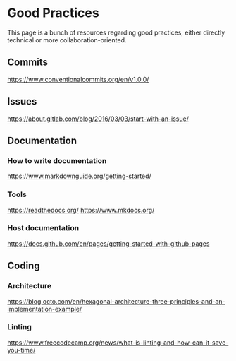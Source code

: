 # Good Practices

This page is a bunch of resources regarding good practices, either
directly technical or more collaboration-oriented.

## Commits

<https://www.conventionalcommits.org/en/v1.0.0/>

## Issues

<https://about.gitlab.com/blog/2016/03/03/start-with-an-issue/>

## Documentation

### How to write documentation

<https://www.markdownguide.org/getting-started/>

### Tools

<https://readthedocs.org/>
<https://www.mkdocs.org/>

### Host documentation

<https://docs.github.com/en/pages/getting-started-with-github-pages>

## Coding

### Architecture

<https://blog.octo.com/en/hexagonal-architecture-three-principles-and-an-implementation-example/>

### Linting

<https://www.freecodecamp.org/news/what-is-linting-and-how-can-it-save-you-time/>

